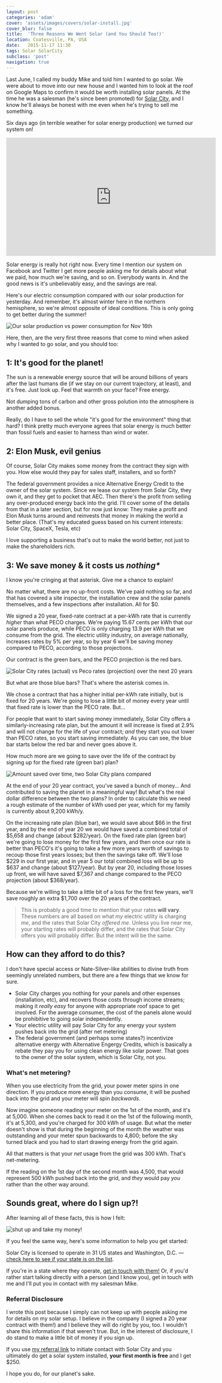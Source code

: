 ```yaml
---
layout: post
categories: 'adam'
cover: 'assets/images/covers/solar-install.jpg'
cover_blur: false
title:  'Three Reasons We Went Solar (and You Should Too!)'
location: Coatesville, PA, USA
date:   2015-11-17 11:30
tags: Solar SolarCity
subclass: 'post'
navigation: true
---
```


Last June, I called my buddy Mike and told him I wanted to go solar. We were about to move into our new house and I wanted him to look at the roof on Google Maps to confirm it would be worth installing solar panels. At the time he was a salesman (he's since been promoted) for [Solar City][ref], and I know he'll always be honest with me even when he's trying to sell me something.

Six days ago (in terrible weather for solar energy production) we turned our system on!

<iframe width="560" height="315" src="https://www.youtube.com/embed/hcAEw0Ft8G8" frameborder="0" allowfullscreen></iframe>

Solar energy is really hot right now. Every time I mention our system on Facebook and Twitter I get more people asking me for details about what we paid, how much we're saving, and so on. Everybody wants in. And the good news is it's unbelievably easy, and the savings are real.

Here's our electric consumption compared with our solar production for yesterday. And remember, it's almost winter here in the northern hemisphere, so we're almost opposite of ideal conditions. This is only going to get better during the summer!

![Our solar production vs power consumption for Nov 16th](/assets/images/posts/2015/solar-usage.png)

Here, then, are the very first three reasons that come to mind when asked why I wanted to go solar, and you should too:

## 1: It's good for the planet!

The sun is a renewable energy source that will be around billions of years after the last humans die (if we stay on our current trajectory, at least), and it's free. Just look up. Feel that warmth on your face? Free energy.

Not dumping tons of carbon and other gross polution into the atmosphere is another added bonus.

Really, do I have to sell the whole "it's good for the environment" thing that hard? I think pretty much everyone agrees that solar energy is much better than fossil fuels and easier to harness than wind or water.

## 2: Elon Musk, evil genius

Of course, Solar City makes some money from the contract they sign with you. How else would they pay for sales staff, installers, and so forth?

The federal government provides a nice Alternative Energy Credit to the owner of the solar system. Since we lease our system from Solar City, they own it, and they get to pocket that AEC. Then there's the profit from selling any over-produced energy back into the grid. I'll cover some of the details from that in a later section, but for now just know: They make a profit and Elon Musk turns around and reinvests that money in making the world a better place. (That's my educated guess based on his current interests: Solar City, SpaceX, Tesla, etc)

I love supporting a business that's out to make the world better, not just to make the shareholders rich.

## 3: We save money & it costs us _nothing*_

I know you're cringing at that asterisk. Give me a chance to explain!

No matter what, there are no up-front costs. We've paid nothing so far, and that has covered a site inspector, the installation crew and the solar panels themselves, and a few inspections after installation. All for $0.

We signed a 20 year, fixed-rate contract at a per-kWh rate that is currently _higher_ than what PECO charges. We're paying 15.67 cents per kWh that our solar panels produce, while PECO is only charging 13.9 per kWh that we consume from the grid. The electric utility industry, on average nationally, increases rates by 5% per year, so by year 6 we'll be saving money compared to PECO, according to those projections.

Our contract is the green bars, and the PECO projection is the red bars.

![Solar City rates (actual) vs Peco rates (projection) over the next 20 years](/assets/images/posts/2015/solar-rates.png)

But what are those blue bars? That's where the asterisk comes in.

We chose a contract that has a higher initial per-kWh rate initially, but is fixed for 20 years. We're going to lose a little bit of money every year until that fixed rate is lower than the PECO rate. But...

For people that want to start saving money immediately, Solar City offers a similarly-increasing rate plan, but the amount it will increase is fixed at 2.9% and will not change for the life of your contract; _and_ they start you out lower than PECO rates, so you start saving immediately. As you can see, the blue bar starts below the red bar and never goes above it.

How much more are we going to save over the life of the contract by signing up for the fixed rate (green bar) plan?

![Amount saved over time, two Solar City plans compared](/assets/images/posts/2015/solar-savings.png)

At the end of your 20 year contract, you've saved a bunch of money... And contributed to saving the planet in a meaningful way! But what's the real dollar difference between the two plans? In order to calculate this we need a rough estimate of the number of kWh used per year, which for my family is currently about 9,200 kWh/y.

On the increasing rate plan (blue bar), we would save about $66 in the first year, and by the end of year 20 we would have saved a combined total of $5,658 and change (about $282/year). On the fixed rate plan (green bar) we're going to lose money for the first few years, and then once our rate is better than PECO's it's going to take a few more years worth of savings to recoup those first years losses; but then the savings take off. We'll lose $229 in our first year, and in year 5 our total combined loss will be up to $637 and change (about $127/year). But by year 20, including those losses up front, we will have saved $7,367 and change compared to the PECO projection (about $368/year).

Because we're willing to take a little bit of a loss for the first few years, we'll save roughly an extra $1,700 over the 20 years of the contract.

> This is probably a good time to mention that your rates **will vary**. These numbers are all based on what _my_ electric utility is charging _me_, and the rates that Solar City _offered me_. Unless you live near me, your starting rates will probably differ, and the rates that Solar City offers you will probably differ. But the intent will be the same.

## How can they afford to do this?

I don't have special access or Nate-Silver-like abilities to divine truth from seemingly unrelated numbers, but there are a few things that we know for sure.

- Solar City charges you nothing for your panels and other expenses (installation, etc), and recovers those costs through income streams; making it _really easy_ for anyone with appropriate roof space to get involved. For the average consumer, the cost of the panels alone would be prohibitive to going solar independently.
- Your electric utility will pay Solar City for any energy your system pushes back into the grid (after net metering)
- The federal government (and perhaps some states?) incentivize alternative energy with Alternative Engergy Credits, which is basically a rebate they pay you for using clean energy like solar power. That goes to the owner of the solar system, which is Solar City, not you.

### What's net metering?

When you use electricity from the grid, your power meter spins in one direction. If you produce more energy than you consume, it will be pushed back into the grid and your meter will spin _backwards_.

Now imagine someone reading your meter on the 1st of the month, and it's at 5,000. When she comes back to read it on the 1st of the following month, it's at 5,300, and you're charged for 300 kWh of usage. But what the meter doesn't show is that during the beginning of the month the weather was outstanding and your meter spun backwards to 4,800; before the sky turned black and you had to start drawing energy from the grid again.

All that matters is that your _net_ usage from the grid was 300 kWh. That's net-metering.

If the reading on the 1st day of the second month was 4,500, that would represent 500 kWh pushed back into the grid, and _they_ would pay _you_ rather than the other way around.

## Sounds great, where do I sign up?!

After learning all of these facts, this is how I felt:

![shut up and take my money!](/assets/images/posts/2015/take-my-money.gif)

If you feel the same way, here's some information to help you get started:

Solar City is licensed to operate in 31 US states and Washington, D.C. &mdash; [check here to see if your state is on the list][states].

If you're in a state where they operate, [get in touch with them!][ref] Or, if you'd rather start talking directly with a person (and I know you), get in touch with me and I'll put you in contact with my salesman Mike.

### Referral Disclosure

I wrote this post because I simply can not keep up with people asking me for details on my solar setup. I believe in the company (I signed a 20 year contract with them!) and I believe they will do right by you, too. I wouldn't share this information if that weren't true. But, in the interest of disclosure, I do stand to make a little bit of money if you sign up.

If you use [my referral link][ref] to initiate contact with Solar City and you ultimately do get a solar system installed, **your first month is free** and I get $250.

I hope you do, for our planet's sake.

[ref]: https://share.solarcity.com/adamtuttle
[states]: http://www.solarcity.com/company/contractor-licenses
